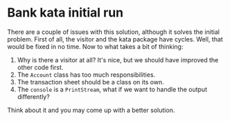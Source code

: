 # Bank kata initial run

There are a couple of issues with this solution, although it solves the initial problem. First of all, the visitor and the kata package have cycles. Well, that would be fixed in no time. Now to what takes a bit of thinking:

1. Why is there a visitor at all? It's nice, but we should have improved the other code first.
2. The `Account` class has too much responsibilities.
3. The transaction sheet should be a class on its own.
4. The `console` is a `PrintStream`, what if we want to handle the output differently?

Think about it and you may come up with a better solution.